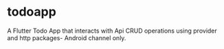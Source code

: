 # todoapp

A Flutter Todo App that interacts with Api CRUD operations using provider and http packages- Android channel only.

